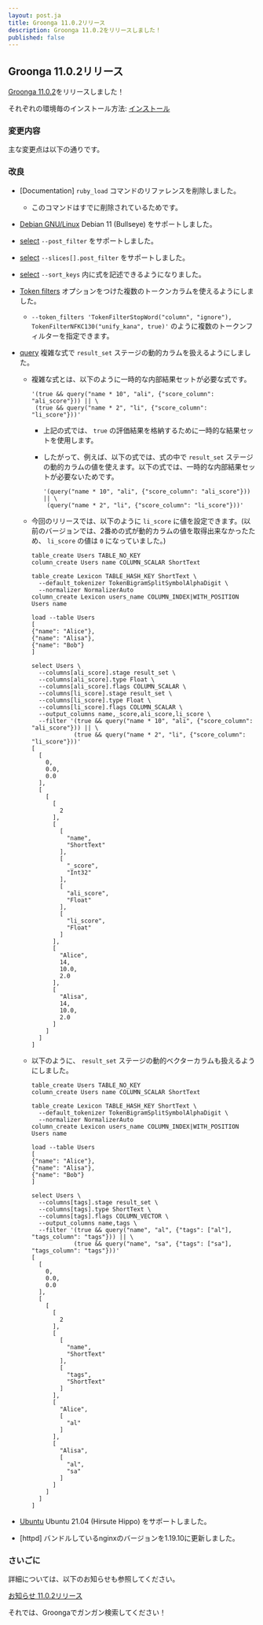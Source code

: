 ```yaml
---
layout: post.ja
title: Groonga 11.0.2リリース
description: Groonga 11.0.2をリリースしました！
published: false
---
```


## Groonga 11.0.2リリース

[Groonga 11.0.2](/ja/docs/news.html#release-11-0-2)をリリースしました！

それぞれの環境毎のインストール方法: [インストール](/ja/docs/install.html)

### 変更内容

主な変更点は以下の通りです。

### 改良

  * [Documentation] ``ruby_load`` コマンドのリファレンスを削除しました。

    * このコマンドはすでに削除されているためです。

  * [Debian GNU/Linux](/ja/docs/install/debian.html) Debian 11 (Bullseye) をサポートしました。

  * [select](/ja/docs/reference/commands/select.html) ``--post_filter`` をサポートしました。

  * [select](/ja/docs/reference/commands/select.html) ``--slices[].post_filter`` をサポートしました。

  * [select](/ja/docs/reference/commands/select.html) ``--sort_keys`` 内に式を記述できるようになりました。

  * [Token filters](/ja/docs/reference/token_filters.html) オプションをつけた複数のトークンカラムを使えるようにしました。

    * ``--token_filters 'TokenFilterStopWord("column", "ignore"), TokenFilterNFKC130("unify_kana", true)'`` のように複数のトークンフィルターを指定できます。

  * [query](/ja/docs/reference/functions/query.html) 複雑な式で ``result_set`` ステージの動的カラムを扱えるようにしました。

    * 複雑な式とは、以下のように一時的な内部結果セットが必要な式です。

      ```
      '(true && query("name * 10", "ali", {"score_column": "ali_score"})) || \
       (true && query("name * 2", "li", {"score_column": "li_score"}))'
      ```

      * 上記の式では、 ``true`` の評価結果を格納するために一時的な結果セットを使用します。
      * したがって、例えば、以下の式では、式の中で ``result_set`` ステージの動的カラムの値を使えます。以下の式では、一時的な内部結果セットが必要ないためです。

        ```
        '(query("name * 10", "ali", {"score_column": "ali_score"})) || \
         (query("name * 2", "li", {"score_column": "li_score"}))'
        ```

    * 今回のリリースでは、以下のように ``li_score`` に値を設定できます。(以前のバージョンでは、2番めの式が動的カラムの値を取得出来なかったため、 ``li_score`` の値は ``0`` になっていました。)

      ```
      table_create Users TABLE_NO_KEY
      column_create Users name COLUMN_SCALAR ShortText

      table_create Lexicon TABLE_HASH_KEY ShortText \
        --default_tokenizer TokenBigramSplitSymbolAlphaDigit \
        --normalizer NormalizerAuto
      column_create Lexicon users_name COLUMN_INDEX|WITH_POSITION Users name

      load --table Users
      [
      {"name": "Alice"},
      {"name": "Alisa"},
      {"name": "Bob"}
      ]

      select Users \
        --columns[ali_score].stage result_set \
        --columns[ali_score].type Float \
        --columns[ali_score].flags COLUMN_SCALAR \
        --columns[li_score].stage result_set \
        --columns[li_score].type Float \
        --columns[li_score].flags COLUMN_SCALAR \
        --output_columns name,_score,ali_score,li_score \
        --filter '(true && query("name * 10", "ali", {"score_column": "ali_score"})) || \
                  (true && query("name * 2", "li", {"score_column": "li_score"}))'
      [
        [
          0,
          0.0,
          0.0
        ],
        [
          [
            [
              2
            ],
            [
              [
                "name",
                "ShortText"
              ],
              [
                "_score",
                "Int32"
              ],
              [
                "ali_score",
                "Float"
              ],
              [
                "li_score",
                "Float"
              ]
            ],
            [
              "Alice",
              14,
              10.0,
              2.0
            ],
            [
              "Alisa",
              14,
              10.0,
              2.0
            ]
          ]
        ]
      ]
      ```

    * 以下のように、 ``result_set`` ステージの動的ベクターカラムも扱えるようにしました。

      ```
      table_create Users TABLE_NO_KEY
      column_create Users name COLUMN_SCALAR ShortText

      table_create Lexicon TABLE_HASH_KEY ShortText \
        --default_tokenizer TokenBigramSplitSymbolAlphaDigit \
        --normalizer NormalizerAuto
      column_create Lexicon users_name COLUMN_INDEX|WITH_POSITION Users name

      load --table Users
      [
      {"name": "Alice"},
      {"name": "Alisa"},
      {"name": "Bob"}
      ]

      select Users \
        --columns[tags].stage result_set \
        --columns[tags].type ShortText \
        --columns[tags].flags COLUMN_VECTOR \
        --output_columns name,tags \
        --filter '(true && query("name", "al", {"tags": ["al"], "tags_column": "tags"})) || \
                  (true && query("name", "sa", {"tags": ["sa"], "tags_column": "tags"}))'
      [
        [
          0,
          0.0,
          0.0
        ],
        [
          [
            [
              2
            ],
            [
              [
                "name",
                "ShortText"
              ],
              [
                "tags",
                "ShortText"
              ]
            ],
            [
              "Alice",
              [
                "al"
              ]
            ],
            [
              "Alisa",
              [
                "al",
                "sa"
              ]
            ]
          ]
        ]
      ]
      ```

  * [Ubuntu](/ja/docs/install/ubuntu.html) Ubuntu 21.04 (Hirsute Hippo) をサポートしました。

  * [httpd] バンドルしているnginxのバージョンを1.19.10に更新しました。

### さいごに

詳細については、以下のお知らせも参照してください。

[お知らせ 11.0.2リリース](/ja/docs/news.html#release-11-0-2)

それでは、Groongaでガンガン検索してください！
